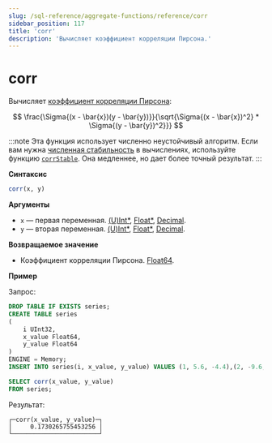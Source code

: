 ```yaml
---
slug: /sql-reference/aggregate-functions/reference/corr
sidebar_position: 117
title: 'corr'
description: 'Вычисляет коэффициент корреляции Пирсона.'
---
```



# corr

Вычисляет [коэффициент корреляции Пирсона](https://en.wikipedia.org/wiki/Pearson_correlation_coefficient):

$$
\frac{\Sigma{(x - \bar{x})(y - \bar{y})}}{\sqrt{\Sigma{(x - \bar{x})^2} * \Sigma{(y - \bar{y})^2}}}
$$


:::note
Эта функция использует численно неустойчивый алгоритм. Если вам нужна [численная стабильность](https://en.wikipedia.org/wiki/Numerical_stability) в вычислениях, используйте функцию [`corrStable`](../reference/corrstable.md). Она медленнее, но дает более точный результат.
:::

**Синтаксис**

```sql
corr(x, y)
```

**Аргументы**

- `x` — первая переменная. [(U)Int*](../../data-types/int-uint.md), [Float*](../../data-types/float.md), [Decimal](../../data-types/decimal.md).
- `y` — вторая переменная. [(U)Int*](../../data-types/int-uint.md), [Float*](../../data-types/float.md), [Decimal](../../data-types/decimal.md).

**Возвращаемое значение**

- Коэффициент корреляции Пирсона. [Float64](../../data-types/float.md).

**Пример**

Запрос:

```sql
DROP TABLE IF EXISTS series;
CREATE TABLE series
(
    i UInt32,
    x_value Float64,
    y_value Float64
)
ENGINE = Memory;
INSERT INTO series(i, x_value, y_value) VALUES (1, 5.6, -4.4),(2, -9.6, 3),(3, -1.3, -4),(4, 5.3, 9.7),(5, 4.4, 0.037),(6, -8.6, -7.8),(7, 5.1, 9.3),(8, 7.9, -3.6),(9, -8.2, 0.62),(10, -3, 7.3);
```

```sql
SELECT corr(x_value, y_value)
FROM series;
```

Результат:

```response
┌─corr(x_value, y_value)─┐
│     0.1730265755453256 │
└────────────────────────┘
```
